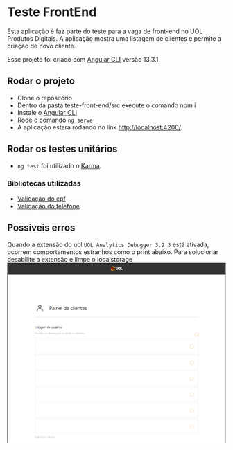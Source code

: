 # Teste FrontEnd
Esta aplicação é faz parte do teste para a vaga de front-end no UOL Produtos Digitais. A aplicação mostra uma listagem de clientes e permite a criação de novo cliente.

Esse projeto foi criado com [Angular CLI](https://github.com/angular/angular-cli) versão 13.3.1.

## Rodar o projeto
- Clone o repositório
- Dentro da pasta teste-front-end/src execute o comando npm i
- Instale o [Angular CLI](https://github.com/angular/angular-cli)
- Rode o comando `ng serve`
- A aplicação estara rodando no link [http://localhost:4200/](https://karma-runner.github.io).

## Rodar os testes unitários
- `ng test` foi utilizado o [Karma](https://karma-runner.github.io).

### Bibliotecas utilizadas
- [ Validação do cpf](https://github.com/tiagoporto/gerador-validador-cpf)
- [ Validação do telefone](https://www.npmjs.com/package/validar-telefone)

## Possiveis erros
Quando a extensão do uol `UOL Analytics Debugger 3.2.3` está ativada, ocorrem comportamentos estranhos como o print abaixo. Para solucionar desabilite a extensão e limpe o localstorage
![Erro na listagem](./src/assets/screenshot/erro-lista.png)